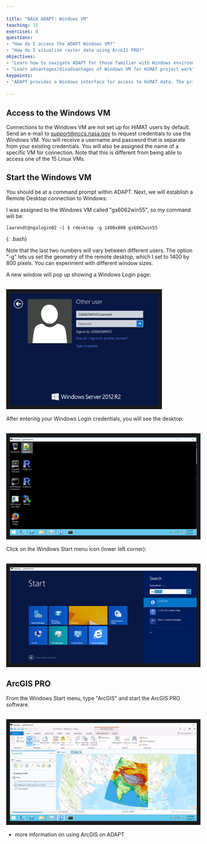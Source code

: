 ```yaml
---

title: "NASA ADAPT: Windows VM"
teaching: 15
exercises: 0
questions:
- "How do I access the ADAPT Windows VM?"
- "How do I visualize raster data using ArcGIS PRO?"
objectives:
- "Learn how to navigate ADAPT for those familiar with Windows environment"
- "Learn advantages/disadvantages of Windows VM for HiMAT project work"
keypoints:
- "ADAPT provides a Windows interface for access to HiMAT data. The primary advantage is taking advantage of GIS software tools."

---
```


## Access to the Windows VM

Connections to the Windows VM are not set up for HiMAT users by default. Send an e-mail to support@nccs.nasa.gov to request credentials to use the Windows VM. You will receive a username and password that is separate from your existing credentials. You will also be assigned the name of a specific VM for connection.
 Note that this is different from being able to access one of the 15 Linux VMs.

## Start the Windows VM

You should be at a command prompt within ADAPT.  Next, we will establish a Remote Desktop connection to Windows:

I was assigned to the Windows VM called "gs6062win55", so my command will be:
~~~
[aarendt@ngalogin02 ~] $ rdesktop -g 1400x800 gs6062win55
~~~
{: .bash}

Note that the last two numbers will vary between different users. The option "-g" lets us set the geometry of the remote desktop, which I set to 1400 by 800 pixels. You can experiment with different window sizes.

A new window will pop up showing a Windows Login page:

<br>
<img src="../fig/windowsLogin.png" width = "400" border = "10">
<br>

After entering your Windows Login credentials, you will see the desktop:

<br>
<img src="../fig/windowsDesktop1.png" width = "600" border = "10">
<br>

Click on the Windows Start menu icon (lower left corner): 

<br>
<img src="../fig/windowsDesktop2.png" width = "600" border = "10">
<br>

## ArcGIS PRO

From the Windows Start menu, type "ArcGIS" and start the ArcGIS PRO software.

<br>
<img src="../fig/arcgisExample.png" width = "600" border = "10">
<br>

* more information on using ArcGIS on ADAPT

